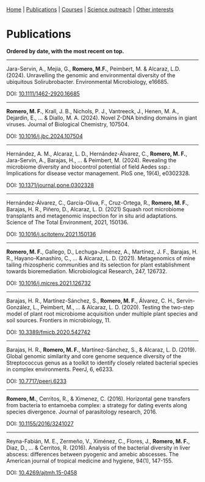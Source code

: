 [Home](https://miferg.github.io)
  | [Publications](https://miferg.github.io/publications)
  | [Courses](https://miferg.github.io/courses)
  | [Science outreach](https://miferg.github.io/outreach)
  | [Other interests](https://miferg.github.io/other)

# Publications

**Ordered by date, with the most recent on top.**

---

Jara-Servin, A., Mejia, G., **Romero, M.F.**, Peimbert, M. & Alcaraz, L.D. (2024). Unravelling the genomic and environmental diversity of the ubiquitous Solirubrobacter. Environmental Microbiology, e16685.

DOI: [10.1111/1462-2920.16685](https://doi.org/10.1111/1462-2920.16685)

---

**Romero, M. F.**, Krall, J. B., Nichols, P. J., Vantreeck, J., Henen, M. A., Dejardin, E., ... & Diallo, M. A. (2024). Novel Z-DNA binding domains in giant viruses. Journal of Biological Chemistry, 107504.

DOI: [10.1016/j.jbc.2024.107504](https://doi.org/10.1016/j.jbc.2024.107504)

---

Hernández, A. M., Alcaraz, L. D., Hernández-Álvarez, C., **Romero, M. F.**, Jara-Servín, A., Barajas, H., ... & Peimbert, M. (2024). Revealing the microbiome diversity and biocontrol potential of field Aedes ssp.: Implications for disease vector management. PloS one, 19(4), e0302328.

DOI: [10.1371/journal.pone.0302328](https://doi.org/10.1371/journal.pone.0302328)

---

Hernández-Álvarez, C., García-Oliva, F., Cruz-Ortega, R., **Romero, M. F.**, Barajas, H. R., Piñero, D., Alcaraz, L. D. (2021) Squash root microbiome transplants and metagenomic inspection for in situ arid adaptations. Science of The Total Environment, 2021, 150136.

DOI: [10.1016/j.scitotenv.2021.150136](https://doi.org/10.1016/j.scitotenv.2021.150136)

---

**Romero, M. F.**, Gallego, D., Lechuga-Jiménez, A., Martínez, J. F., Barajas, H. R., Hayano-Kanashiro, C., ... & Alcaraz, L. D. (2021). Metagenomics of mine tailing rhizospheric communities and its selection for plant establishment towards bioremediation. Microbiological Research, 247, 126732.

DOI: [10.1016/j.micres.2021.126732](https://doi.org/10.1016/j.micres.2021.126732)

---

Barajas, H. R., Martínez-Sánchez, S., **Romero, M. F.**, Álvarez, C. H., Servín-González, L., Peimbert, M., ... & Alcaraz, L. D. (2020). Testing the two-step model of plant root microbiome acquisition under multiple plant species and soil sources. Frontiers in microbiology, 11.

DOI: [10.3389/fmicb.2020.542742](https://doi.org/10.3389/fmicb.2020.542742)

---

Barajas, H. R., **Romero, M. F.**, Martínez-Sánchez, S., & Alcaraz, L. D. (2019). Global genomic similarity and core genome sequence diversity of the Streptococcus genus as a toolkit to identify closely related bacterial species in complex environments. PeerJ, 6, e6233.

DOI: [10.7717/peerj.6233](https://doi.org/10.7717/peerj.6233)

---

**Romero, M.**, Cerritos, R., & Ximenez, C. (2016). Horizontal gene transfers from bacteria to entamoeba complex: a strategy for dating events along species divergence. Journal of parasitology research, 2016.

DOI: [10.1155/2016/3241027](https://doi.org/10.1155/2016/3241027)

---

Reyna-Fabián, M. E., Zermeño, V., Ximénez, C., Flores, J., **Romero, M. F.**, Diaz, D., ... & Cerritos, R. (2016). Analysis of the bacterial diversity in liver abscess: differences between pyogenic and amebic abscesses. The American journal of tropical medicine and hygiene, 94(1), 147-155.

DOI: [10.4269/ajtmh.15-0458](https://doi.org/10.4269/ajtmh.15-0458)
